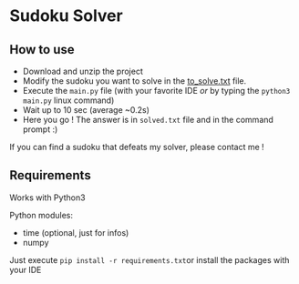 # Sudoku Solver

## How to use

- Download and unzip the project
- Modify the sudoku you want to solve in the [to_solve.txt](to_solve.txt) file.
- Execute the `main.py` file (with your favorite IDE *or* by typing the `python3  main.py` linux command)
- Wait up to 10 sec (average ~0.2s)
- Here you go ! The answer is in `solved.txt` file and in the command prompt :)

If you can find a sudoku that defeats my solver, please contact me !

## Requirements

Works with Python3

Python modules:

- time (optional, just for infos)
- numpy
  
Just execute `pip install -r requirements.txt`or install the packages with your IDE
